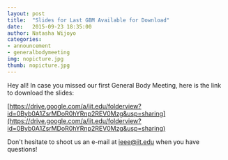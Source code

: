 ```yaml
---
layout: post
title:  "Slides for Last GBM Available for Download"
date:   2015-09-23 18:35:00
author: Natasha Wijoyo
categories: 
- announcement
- generalbodymeeting
img: nopicture.jpg
thumb: nopicture.jpg
---
```


Hey all! In case you missed our first General Body Meeting, here is the link to download the slides:

[https://drive.google.com/a/iit.edu/folderview?id=0Byb0A1ZsrMDoR0hYRnp2REV0Mzg&usp=sharing](https://drive.google.com/a/iit.edu/folderview?id=0Byb0A1ZsrMDoR0hYRnp2REV0Mzg&usp=sharing)

Don't hesitate to shoot us an e-mail at ieee@iit.edu when you have questions!
